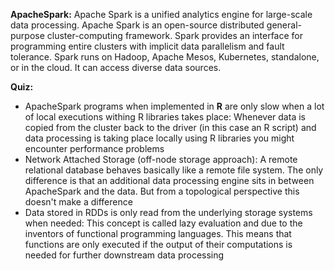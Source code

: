 **ApacheSpark:** Apache Spark is a unified analytics engine for large-scale data processing. 
Apache Spark is an open-source distributed general-purpose cluster-computing framework. 
Spark provides an interface for programming entire clusters with implicit data parallelism and fault tolerance.
Spark runs on Hadoop, Apache Mesos, Kubernetes, standalone, or in the cloud. It can access diverse data sources. 

**Quiz:**

- ApacheSpark programs when implemented in **R** are only slow when a lot of local executions withing R libraries takes place: 
Whenever data is copied from the cluster back to the driver (in this case an R script) and data processing is taking place locally 
using R libraries you might encounter performance problems
- Network Attached Storage (off-node storage approach): A remote relational database behaves basically like a remote file system. 
The only difference is that an additional data processing engine sits in between ApacheSpark and the data. 
But from a topological perspective this doesn't make a difference
- Data stored in RDDs is only read from the underlying storage systems when needed: This concept is called lazy evaluation and 
due to the inventors of functional programming languages. This means that functions are only executed if the output of their 
computations is needed for further downstream data processing
